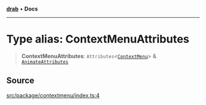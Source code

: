 [**drab**](/docs/README.md) • **Docs**

---

# Type alias: ContextMenuAttributes

> **ContextMenuAttributes**: `Attributes`\<[`ContextMenu`](/docs/classes/ContextMenu.md)\> & [`AnimateAttributes`](/docs/type-aliases/AnimateAttributes.md)

## Source

[src/package/contextmenu/index.ts:4](https://github.com/rossrobino/components/blob/44e4b4fb3af0ca5b9d4f714ce2189c0e59989749/src/package/contextmenu/index.ts#L4)
